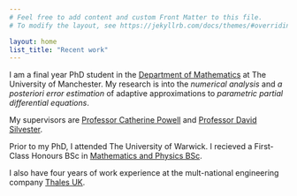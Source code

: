 ```yaml
---
# Feel free to add content and custom Front Matter to this file.
# To modify the layout, see https://jekyllrb.com/docs/themes/#overriding-theme-defaults

layout: home
list_title: "Recent work"
---
```

I am a final year PhD student in the [Department of Mathematics](https://www.maths.manchester.ac.uk/) at The University of Manchester.
My research is into the *numerical analysis* and *a posteriori error estimation* of adaptive approximations to *parametric partial differential equations*.

My supervisors are [Professor Catherine Powell](https://personalpages.manchester.ac.uk/staff/Catherine.Powell/) and [Professor David Silvester](https://personalpages.manchester.ac.uk/staff/david.silvester/).

Prior to my PhD, I attended The University of Warwick. I recieved a First-Class Honours BSc in [Mathematics and Physics BSc](https://warwick.ac.uk/study/undergraduate/courses/mathsphysicsbsc/).

I also have four years of work experience at the mult-national engineering company [Thales UK](https://www.thalesgroup.com/en/countries/europe/united-kingdom).
